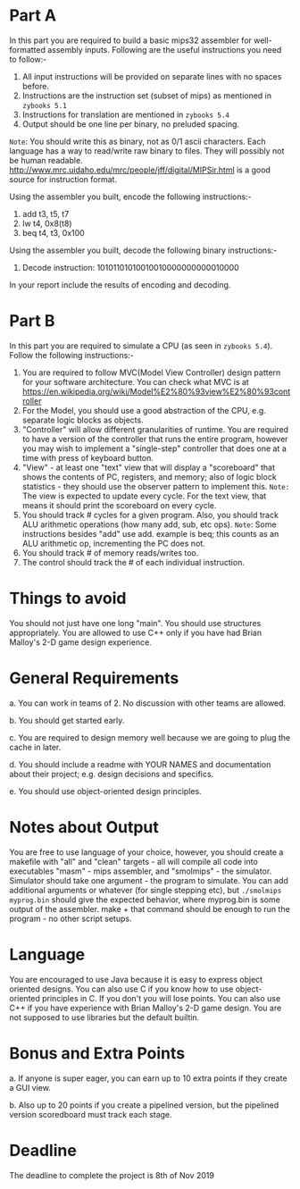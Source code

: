 # Part A

In this part you are required to build a basic mips32 assembler for well-formatted assembly inputs. Following are the useful instructions you need to follow:-

1. All input instructions will be provided on separate lines with no spaces before.
2. Instructions are the instruction set (subset of mips) as mentioned in `zybooks 5.1`
3. Instructions for translation are mentioned in `zybooks 5.4`
4. Output should be one line per binary, no preluded spacing. 

`Note`:  You should write this as binary, not as 0/1 ascii characters. Each language has a way to read/write raw binary to files. They will possibly not be human readable. http://www.mrc.uidaho.edu/mrc/people/jff/digital/MIPSir.html is a good source for instruction format.

Using the assembler you built, encode the following instructions:-
1. add t3, t5, t7
2. lw t4, 0x8(t8)
3. beq t4, t3, 0x100

Using the assembler you built, decode the following binary instructions:-
1. Decode instruction: 10101101010010010000000000010000

In your report include the results of encoding and decoding.


# Part B

In this part you are required to simulate a CPU (as seen in `zybooks 5.4`). Follow the following instructions:-

1. You are required to follow MVC(Model View Controller) design pattern for your software architecture. You can check what MVC is at https://en.wikipedia.org/wiki/Model%E2%80%93view%E2%80%93controller
2. For the Model, you should use a good abstraction of the CPU, e.g. separate logic blocks as objects. 
3. "Controller" will allow different granularities of runtime. You are required to have a version of the controller that runs the entire program, however you may wish to implement a "single-step" controller that does one at a time with press of keyboard button.
4. "View" - at least one "text" view that will display a "scoreboard" that shows the contents of PC, registers, and memory; also of logic block statistics - they should use the observer pattern to implement this. `Note:` The view is expected to update every cycle. For the text view, that means it should print the scoreboard on every cycle.
5. You should track # cycles for a given program. Also, you should track ALU arithmetic operations (how many add, sub, etc ops). `Note`: Some instructions besides "add" use add. example is beq; this counts as an ALU arithmetic op, incrementing the PC does not.
6. You should track # of memory reads/writes too. 
7. The control should track the # of each individual instruction.


# Things to avoid
You should not just have one long "main".  You should use structures appropriately. You are allowed to use C++ only if you have had Brian Malloy's 2-D game design experience. 


# General Requirements
a. You can work in teams of 2. No discussion with other teams are allowed.

b. You should get started early. 

c. You are required to design memory well because we are going to plug the cache in later. 

d. You should include a readme with YOUR NAMES and documentation about their project; e.g. design decisions and specifics. 

e. You should use object-oriented design principles.  

# Notes about Output
You are free to use language of your choice, however, you should create a makefile with "all" and "clean" targets - all will compile all code into executables "masm" - mips assembler, and "smolmips" - the simulator. Simulator should take one argument - the program to simulate. You can add additional arguments or whatever (for single stepping etc), but `./smolmips myprog.bin` should give the expected behavior, where myprog.bin is some output of the assembler. make + that command should be enough to run the program - no other script setups.

# Language
You are encouraged to use Java because it is easy to express object oriented designs. You can also use C if you know how to use object-oriented principles in C. If you don't you will lose points. You can also use C++ if you have experience with Brian Malloy's 2-D game design. You are not supposed to use libraries but the default builtin.

# Bonus and Extra Points
a. If anyone is super eager, you can earn up to 10 extra points if they create a GUI view. 

b. Also up to 20 points if you create a pipelined version, but the pipelined version scoredboard must track each stage.

# Deadline
The deadline to complete the project is 8th of Nov 2019
